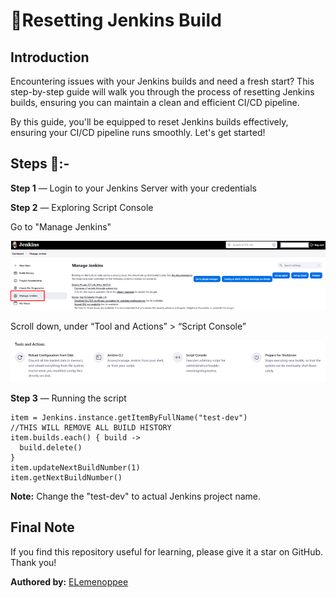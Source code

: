 # 🎏Resetting Jenkins Build

## Introduction

Encountering issues with your Jenkins builds and need a fresh start? This step-by-step guide will walk you through the process of resetting Jenkins builds, ensuring you can maintain a clean and efficient CI/CD pipeline.

By this guide, you'll be equipped to reset Jenkins builds effectively, ensuring your CI/CD pipeline runs smoothly. Let's get started!

## Steps 🌸:-

**Step 1** — Login to your Jenkins Server with your credentials

**Step 2** — Exploring Script Console

Go to "Manage Jenkins"

![alt text](image.png)

Scroll down, under “Tool and Actions” > “Script Console”

![alt text](image-1.png)

**Step 3** — Running the script

```
item = Jenkins.instance.getItemByFullName("test-dev")
//THIS WILL REMOVE ALL BUILD HISTORY
item.builds.each() { build ->
  build.delete()
}
item.updateNextBuildNumber(1)
item.getNextBuildNumber()
```

**Note:** Change the "test-dev" to actual Jenkins project name.

## Final Note

If you find this repository useful for learning, please give it a star on GitHub. Thank you!

**Authored by:** [ELemenoppee](https://github.com/ELemenoppee)